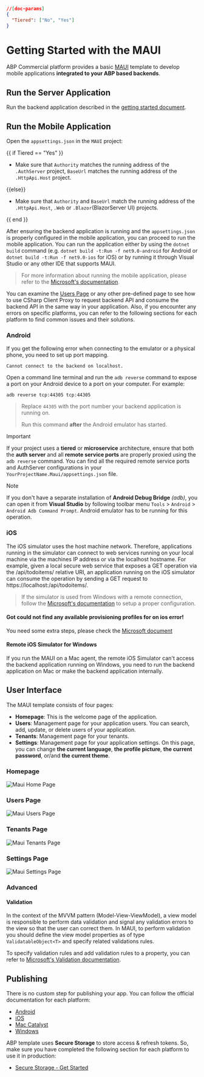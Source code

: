 ````json
//[doc-params]
{
  "Tiered": ["No", "Yes"]
}
````

# Getting Started with the MAUI

ABP Commercial platform provides a basic [MAUI](https://docs.microsoft.com/en-us/dotnet/maui/what-is-maui) template to develop mobile applications **integrated to your ABP based backends**.

## Run the Server Application

Run the backend application described in the [getting started document](../../../get-started/index.md).

## Run the Mobile Application

Open the `appsettings.json` in the `MAUI` project:

{{ if Tiered == "Yes" }}

* Make sure that `Authority` matches the running address of the `.AuthServer` project, `BaseUrl` matches the running address of the `.HttpApi.Host` project.

{{else}}

* Make sure that `Authority` and `BaseUrl` match the running address of the `.HttpApi.Host`, `.Web` or `.Blazor`(BlazorServer UI) projects.

{{ end }}

After ensuring the backend application is running and the `appsettings.json` is properly configured in the mobile application, you can proceed to run the mobile application. You can run the application either by using the `dotnet build` command (e.g. `dotnet build -t:Run -f net9.0-android` for Android or `dotnet build -t:Run -f net9.0-ios` for iOS) or by running it through Visual Studio or any other IDE that supports MAUI.

> For more information about running the mobile application, please refer to the [Microsoft's documentation](https://learn.microsoft.com/en-us/dotnet/maui/?view=net-maui-9.0).

You can examine the [Users Page](#users-page) or any other pre-defined page to see how to use CSharp Client Proxy to request backend API and consume the backend API in the same way in your application. Also, if you encounter any errors on specific platforms, you can refer to the following sections for each platform to find common issues and their solutions.

### Android

If you get the following error when connecting to the emulator or a physical phone, you need to set up port mapping.

```
Cannot connect to the backend on localhost. 
```

Open a command line terminal and run the `adb reverse` command to expose a port on your Android device to a port on your computer. For example:

`adb reverse tcp:44305 tcp:44305`

> Replace `44305` with the port number your backend application is running on.
>
> Run this command **after** the Android emulator has started.

> [!IMPORTANT]
> If your project uses a **tiered** or **microservice** architecture, ensure that both the **auth server** and all **remote service ports** are properly proxied using the `adb reverse` command. You can find all the required remote service ports and AuthServer configurations in your `YourProjectName.Maui/appsettings.json` file.

> [!NOTE]
> If you don't have a separate installation of **Android Debug Bridge** _(adb)_, you can open it from **Visual Studio** by following toolbar menu `Tools` > `Android` > `Android Adb Command Prompt`. Android emulator has to be running for this operation.


### iOS

The iOS simulator uses the host machine network. Therefore, applications running in the simulator can connect to web services running on your local machine via the machines IP address or via the localhost hostname. For example, given a local secure web service that exposes a GET operation via the /api/todoitems/ relative URI, an application running on the iOS simulator can consume the operation by sending a GET request to https://localhost:<port>/api/todoitems/.

> If the simulator is used from Windows with a remote connection, follow the [Microsoft's documentation](https://docs.microsoft.com/en-us/xamarin/cross-platform/deploy-test/connect-to-local-web-services#specify-the-local-machine-address) to setup a proper configuration.

#### Got could not find any available provisioning profiles for on ios error!

You need some extra steps, please check the [Microsoft document](https://learn.microsoft.com/en-us/xamarin/ios/get-started/installation/device-provisioning/)

#### Remote iOS Simulator for Windows

If you run the MAUI on a Mac agent, the remote iOS Simulator can't access the backend application running on Windows, you need to run the backend application on Mac or make the backend application internally.

## User Interface

The MAUI template consists of four pages: 

- **Homepage**: This is the welcome page of the application.
- **Users**: Management page for your application users. You can search, add, update, or delete users of your application.
- **Tenants**: Management page for your tenants. 
- **Settings**: Management page for your application settings. On this page, you can change **the current language**, **the profile picture**, **the current password**, or/and **the current theme**.

### Homepage

![Maui Home Page](../../../images/maui-home-page.png)

### Users Page

![Maui Users Page](../../../images/maui-users-page.png)

### Tenants Page

![Maui Tenants Page](../../../images/maui-tenants-page.png)

### Settings Page

![Maui Settings Page](../../../images/maui-settings-page.png)

### Advanced

#### Validation

In the context of the MVVM pattern (Model-View-ViewModel), a view model is responsible to perform data validation and signal any validation errors to the view so that the user can correct them. In MAUI, to perform validation you should define the view model properties as of type `ValidatableObject<T>` and specify related validations rules.

To specify validation rules and add validation rules to a property, you can refer to [Microsoft's Validation documentation](https://learn.microsoft.com/en-us/dotnet/architecture/maui/validation).

## Publishing
There is no custom step for publishing your app. You can follow the official documentation for each platform:
- [Android](https://learn.microsoft.com/en-us/dotnet/maui/android/deployment/?view=net-maui-8.0)
- [iOS](https://learn.microsoft.com/en-us/dotnet/maui/ios/deployment/?view=net-maui-8.0)
- [Mac Catalyst](https://learn.microsoft.com/en-us/dotnet/maui/mac-catalyst/deployment/?view=net-maui-8.0)
- [Windows](https://learn.microsoft.com/en-us/dotnet/maui/windows/deployment/overview?view=net-maui-8.0)

ABP template uses **Secure Storage** to store access & refresh tokens. So, make sure you have completed the following section for each platform to use it in production:
- [Secure Storage - Get Started](https://learn.microsoft.com/en-us/dotnet/maui/platform-integration/storage/secure-storage?view=net-maui-8.0&tabs=android#get-started)
